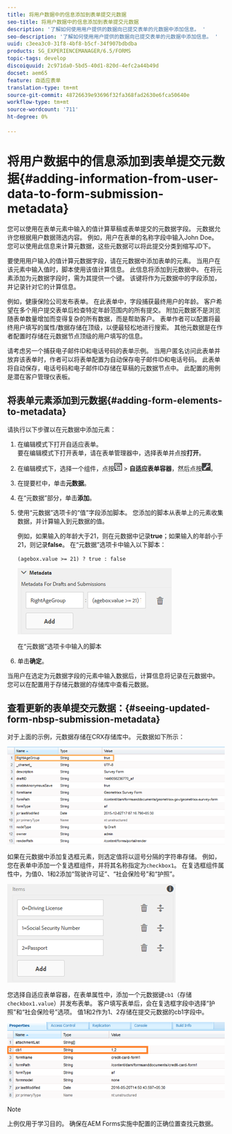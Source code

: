 ```yaml
---
title: 将用户数据中的信息添加到表单提交元数据
seo-title: 将用户数据中的信息添加到表单提交元数据
description: '了解如何使用用户提供的数据向已提交表单的元数据中添加信息。 '
seo-description: '了解如何使用用户提供的数据向已提交表单的元数据中添加信息。 '
uuid: c3eea3c0-31f8-4bf8-b5cf-34f907bdbdba
products: SG_EXPERIENCEMANAGER/6.5/FORMS
topic-tags: develop
discoiquuid: 2c971da0-5bd5-40d1-820d-4efc2a44b49d
docset: aem65
feature: 自适应表单
translation-type: tm+mt
source-git-commit: 48726639e93696f32fa368fad2630e6fca50640e
workflow-type: tm+mt
source-wordcount: '711'
ht-degree: 0%

---
```



# 将用户数据中的信息添加到表单提交元数据{#adding-information-from-user-data-to-form-submission-metadata}

您可以使用在表单元素中输入的值计算草稿或表单提交的元数据字段。 元数据允许您根据用户数据筛选内容。 例如，用户在表单的名称字段中输入John Doe。 您可以使用此信息来计算元数据，这些元数据可以将此提交分类到缩写JD下。

要使用用户输入的值计算元数据字段，请在元数据中添加表单的元素。 当用户在该元素中输入值时，脚本使用该值计算信息。 此信息将添加到元数据中。 在将元素添加为元数据字段时，需为其提供一个键。 该键将作为元数据中的字段添加，并记录针对它的计算信息。

例如，健康保险公司发布表单。 在此表单中，字段捕获最终用户的年龄。 客户希望在多个用户提交表单后检查特定年龄范围内的所有提交。 附加元数据不是浏览随表单数量增加而变得复杂的所有数据，而是帮助客户。 表单作者可以配置将最终用户填写的属性/数据存储在顶级，以便最轻松地进行搜索。 其他元数据是在作者配置时存储在元数据节点顶级的用户填写的信息。

请考虑另一个捕获电子邮件ID和电话号码的表单示例。 当用户匿名访问此表单并放弃该表单时，作者可以将表单配置为自动保存电子邮件ID和电话号码。 此表单将自动保存，电话号码和电子邮件ID存储在草稿的元数据节点中。 此配置的用例是潜在客户管理仪表板。

## 将表单元素添加到元数据{#adding-form-elements-to-metadata}

请执行以下步骤以在元数据中添加元素：

1. 在编辑模式下打开自适应表单。\
   要在编辑模式下打开表单，请在表单管理器中，选择表单并点按&#x200B;**打开**。
1. 在编辑模式下，选择一个组件，点按![字段级别](assets/field-level.png) > **自适应表单容器**，然后点按![cmpr](assets/cmppr.png)。
1. 在提要栏中，单击&#x200B;**元数据**。
1. 在“元数据”部分，单击&#x200B;**添加**。
1. 使用“元数据”选项卡的“值”字段添加脚本。 您添加的脚本从表单上的元素收集数据，并计算输入到元数据的值。

   例如，如果输入的年龄大于21，则在元数据中记录&#x200B;**true**；如果输入的年龄小于21，则记录&#x200B;**false**。 在“元数据”选项卡中输入以下脚本：

   `(agebox.value >= 21) ? true : false`

   ![元数据脚本](assets/add-element-metadata.png)

   在“元数据”选项卡中输入的脚本

1. 单击&#x200B;**确定**。

当用户在选定为元数据字段的元素中输入数据后，计算信息将记录在元数据中。 您可以在配置用于存储元数据的存储库中查看元数据。

## 查看更新的表单提交元数据：{#seeing-updated-form-nbsp-submission-metadata}

对于上面的示例，元数据存储在CRX存储库中。 元数据如下所示：

![元数据](assets/metadata_entry_new.png)

如果在元数据中添加复选框元素，则选定值将以逗号分隔的字符串存储。 例如，您在表单中添加一个复选框组件，并将其名称指定为`checkbox1`。 在复选框组件属性中，为值0、1和2添加“驾驶许可证”、“社会保险号”和“护照”。

![存储复选框中的多个值](assets/checkbox-metadata.png)

您选择自适应表单容器，在表单属性中，添加一个元数据键`cb1`（存储`checkbox1.value`）并发布表单。 客户填写表单后，会在复选框字段中选择“护照”和“社会保险号”选项。 值1和2作为1、2存储在提交元数据的cb1字段中。

![在复选框字段中选定多个值的元数据条目](assets/metadata-entry.png)

>[!NOTE]
>
>上例仅用于学习目的。 确保在AEM Forms实施中配置的正确位置查找元数据。

